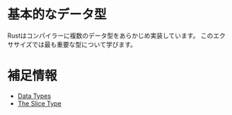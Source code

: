 # 基本的なデータ型

Rustはコンパイラーに複数のデータ型をあらかじめ実装しています。
このエクササイズでは最も重要な型について学びます。

# 補足情報

- [Data Types](https://doc.rust-jp.rs/book-ja/ch03-02-data-types.html)
- [The Slice Type](https://doc.rust-jp.rs/book-ja/ch04-03-slices.html)
